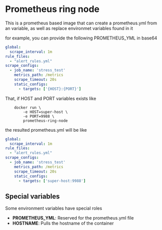 # Prometheus ring node
This is a prometheus based image that can create a prometheus.yml from an variable,
as well as replace environmet variables found in it

for example, you can provide the following PROMETHEUS_YML in base64
```yaml
global:
  scrape_interval: 1m
rule_files:
  - "alert_rules.yml"
scrape_configs:
  - job_name: 'stress_test'
    metrics_path: /metrics
    scrape_timeout: 20s
    static_configs:
      - targets: ['{HOST}:{PORT}']
```

That, if HOST and PORT variables exists like
```
    docker run \
        -e HOST=super-host \
        -e PORT=9988 \
        prometheus-ring-node
```

the resulted prometheus.yml will be like
```yaml
global:
  scrape_interval: 1m
rule_files:
  - "alert_rules.yml"
scrape_configs:
  - job_name: 'stress_test'
    metrics_path: /metrics
    scrape_timeout: 20s
    static_configs:
      - targets: ['super-host:9988']
```

## Special variables
Some environment variables have special roles
* __PROMETHEUS_YML__: Reserved for the prometheus.yml file
* __HOSTNAME__: Pulls the hostname of the container